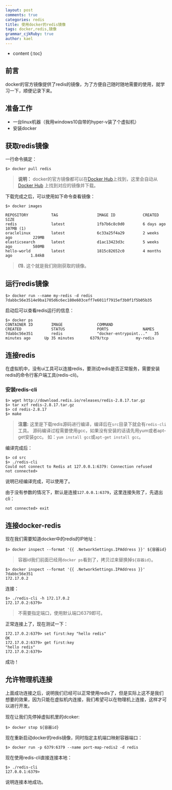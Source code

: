 ```yaml
---
layout: post
comments: true
categories: redis
title: 使用docker的redis镜像
tags: docker,redis,镜像
grammar_cjkRuby: true
author: kael
---
```


* content
{:toc}

## 前言

docker的官方镜像提供了redis的镜像，为了方便自己随时随地需要的使用，就学习一下，顺便记录下来。

## 准备工作

* 一台linux机器（我用windows10自带的hyper-v装了个虚拟机）
* 安装docker

## 获取redis镜像

一行命令搞定：

```
$> docker pull redis
```

> **说明：** docker的官方镜像都可以在[Docker Hub](https://hub.docker.com/)上找到，这里会自动从[Docker Hub](https://hub.docker.com/)
> 上找到对应的镜像并下载。

下载完成之后，可以使用如下命令查看镜像：

```
$> docker images

REPOSITORY          TAG                 IMAGE ID            CREATED             SIZE
redis               latest              1fb7b6c8c0d0        6 days ago          107MB (1)
oraclelinux         latest              6c33a25f4a29        2 weeks ago         229MB
elasticsearch       latest              d1ac13423d3c        5 weeks ago         580MB
hello-world         latest              1815c82652c0        4 months ago        1.84kB
```

> **(1).** 这个就是我们刚刚获取的镜像。

## 运行redis镜像

```
$> docker run --name my-redis -d redis
7dabbc56e3514e9ba1705d6c6ec180e603ceff7e6011f7915ef3b0f1f5b05b35
```

启动后可以查看redis运行的信息：

```
$> docker ps
CONTAINER ID        IMAGE               COMMAND                  CREATED             STATUS              PORTS               NAMES
7dabbc56e351        redis               "docker-entrypoint..."   35 minutes ago      Up 35 minutes       6379/tcp            my-redis
```

## 连接redis

在虚拟机中，没有ui工具可以连接redis，要测试redis是否正常服务，需要安装redis的命令行客户端工具(redis-cli)。

### 安装redis-cli

```
$> wget http://download.redis.io/releases/redis-2.8.17.tar.gz
$> tar xzf redis-2.8.17.tar.gz
$> cd redis-2.8.17
$> make
```

> **注意:** 这里是下载redis源码进行编译，编译后在`src`目录下就会有`redis-cli`工具。
> 源码编译过程需要使用gcc，如果没有安装的话请先用yum或者apt-get安装gcc。
> 如：`yum install gcc`或`apt-get install gcc`。

编译完成后：

```
$> cd src
$> ./redis-cli
Could not connect to Redis at 127.0.0.1:6379: Connection refused
not connected> 
```

说明已经编译完成，可以使用了。

由于没有参数的情况下，默认是连接`127.0.0.1:6379`，这里连接失败了，先退出cli：

```
not connected> exit
```

## 连接docker-redis

现在我们需要知道docker中的redis的IP地址：

```
$> docker inspect --format '{{ .NetworkSettings.IPAddress }}' ${容器id}
```

> 容器id我们前面已经用`docker ps`看到了，拷贝过来替换掉`${容器id}`。

```
$> docker inspect --format '{{ .NetworkSettings.IPAddress }}' 7dabbc56e351
172.17.0.2
```

连接：

```
$> ./redis-cli -h 172.17.0.2
172.17.0.2:6379> 
```

> 不需要指定端口，使用默认端口6379即可。

正常连接上了，现在测试一下：

```
172.17.0.2:6379> set first:key "hello redis"
OK
172.17.0.2:6379> get first:key
"hello redis"
172.17.0.2:6379> 
```

成功！

## 允许物理机连接

上面成功连接之后，说明我们已经可以正常使用redis了，但是实际上这不是我们想要的效果，因为只能在虚拟机内连接，我们希望可以在物理机上连接，这样才可以进行开发。

现在让我们先停掉虚拟机里的dcoker:

```
$> docker stop ${容器id}
```

现在重新启动docker的redis镜像，同时指定主机端口映射容器端口：

```
$> docker run -p 6379:6379 --name port-map-redis2 -d redis
```

现在使用redis-cli直接连接本地：

```
$> ./redis-cli
127.0.0.1:6379>
```

说明连接本地成功。